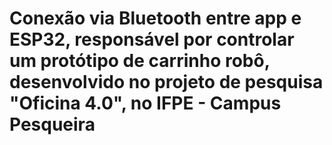 # Conexão via Bluetooth entre app e ESP32, responsável por controlar um protótipo de carrinho robô, desenvolvido no projeto de pesquisa "Oficina 4.0", no IFPE - Campus Pesqueira
